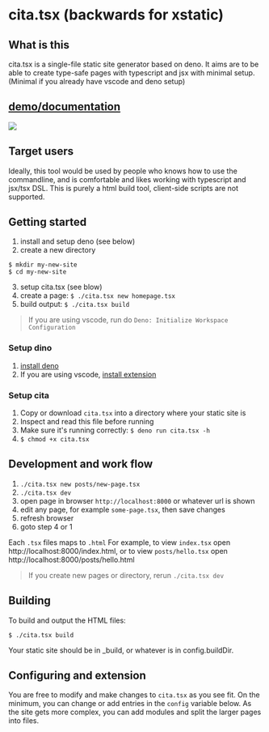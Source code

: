# cita.tsx (backwards for xstatic)

## What is this
cita.tsx is a single-file static site generator based on deno.
It aims are to be able to create type-safe pages
with typescript and jsx with minimal setup.
(Minimal if you already have vscode and deno setup)

## [demo/documentation](https://nvlled.github.io/cita.tsx/index.html)

![](assets/demo.gif)

## Target users
Ideally, this tool would be used by people
who knows how to use the commandline, and is comfortable
and likes working with typescript and jsx/tsx DSL.
This is purely a html build tool,
client-side scripts are not supported.


## Getting started

1. install and setup deno (see below)
2. create a new directory
```
$ mkdir my-new-site
$ cd my-new-site
```
3. setup cita.tsx (see blow)
4. create a page: `$ ./cita.tsx new homepage.tsx`
5. build output: `$ ./cita.tsx build`
> If you are using vscode, run do `Deno: Initialize Workspace Configuration`

### Setup dino

1. [install deno](https://deno.land/manual@v1.30.3/getting_started/installation)
2. If you are using vscode, [install extension](https://marketplace.visualstudio.com/items?itemName=denoland.vscode-deno)

### Setup cita

1. Copy or download `cita.tsx` into a directory where your static site is
2. Inspect and read this file before running
3. Make sure it's running correctly: `$ deno run cita.tsx -h`
4. `$ chmod +x cita.tsx`

## Development and work flow

1. `./cita.tsx new posts/new-page.tsx`
2. `./cita.tsx dev`
3. open page in browser `http://localhost:8000` or whatever url is shown
4. edit any page, for example `some-page.tsx`, then save changes
5. refresh browser
6. goto step 4 or 1

Each `.tsx` files maps to `.html`
For example, to view `index.tsx` open http://localhost:8000/index.html,
or to view `posts/hello.tsx` open http://localhost:8000/posts/hello.html

> If you create new pages or directory, rerun `./cita.tsx dev`

## Building
To build and output the HTML files:
```
$ ./cita.tsx build
```
Your static site should be in _build, or whatever is in config.buildDir.

## Configuring and extension
You are free to modify and make changes to `cita.tsx` as you see fit.
On the minimum, you can change or add entries in the `config` variable below.
As the site gets more complex, you can add modules and split the
larger pages into files.